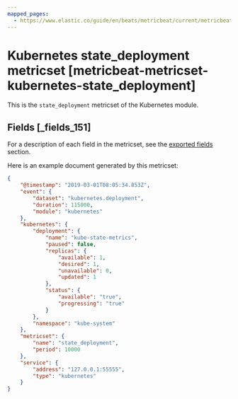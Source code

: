 ```yaml
---
mapped_pages:
  - https://www.elastic.co/guide/en/beats/metricbeat/current/metricbeat-metricset-kubernetes-state_deployment.html
---
```


# Kubernetes state_deployment metricset [metricbeat-metricset-kubernetes-state_deployment]

This is the `state_deployment` metricset of the Kubernetes module.

## Fields [_fields_151]

For a description of each field in the metricset, see the [exported fields](/reference/metricbeat/exported-fields-kubernetes.md) section.

Here is an example document generated by this metricset:

```json
{
    "@timestamp": "2019-03-01T08:05:34.853Z",
    "event": {
        "dataset": "kubernetes.deployment",
        "duration": 115000,
        "module": "kubernetes"
    },
    "kubernetes": {
        "deployment": {
            "name": "kube-state-metrics",
            "paused": false,
            "replicas": {
                "available": 1,
                "desired": 1,
                "unavailable": 0,
                "updated": 1
            },
            "status": {
                "available": "true",
                "progressing": "true"
            }
        },
        "namespace": "kube-system"
    },
    "metricset": {
        "name": "state_deployment",
        "period": 10000
    },
    "service": {
        "address": "127.0.0.1:55555",
        "type": "kubernetes"
    }
}
```


